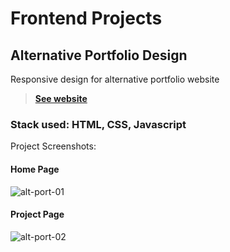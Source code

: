 # Frontend Projects

## Alternative Portfolio Design

Responsive design for alternative portfolio website

> [**See website**](https://alternate-portfolio.web.app/)

### Stack used: HTML, CSS, Javascript

Project Screenshots:

#### Home Page
![alt-port-01](https://user-images.githubusercontent.com/46372998/210431263-c08a476a-c4e9-4c5c-b34d-df981f371357.png)

#### Project Page
![alt-port-02](https://user-images.githubusercontent.com/46372998/210431270-a2b4bf6a-cafa-49cd-844c-4bfd63ff4400.png)
